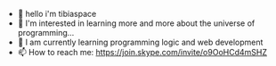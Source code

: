 - 👋 hello i'm tibiaspace
- 👀 I'm interested in learning more and more about the universe of programming...
- 🌱 I am currently learning programming logic and web development
- 📫 How to reach me: <SKYPE> <https://join.skype.com/invite/o9OoHCd4mSHZ>

<!---
tibiaspace/tibiaspace is a ✨ special ✨ repository because its `README.md` (this file) appears on your GitHub profile.
You can click the Preview link to take a look at your changes.
--->
